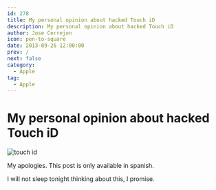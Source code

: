 ```yaml
---
id: 278
title: My personal opinion about hacked Touch iD
description: My personal opinion about hacked Touch iD
author: Jose Cerrejon
icon: pen-to-square
date: 2013-09-26 12:00:00
prev: /
next: false
category:
  - Apple
tag:
  - Apple
---
```


# My personal opinion about hacked Touch iD

![touch id](/images/2013/09/touchid.jpg)

My apologies. This post is only available in spanish.

I will not sleep tonight thinking about this, I promise.
